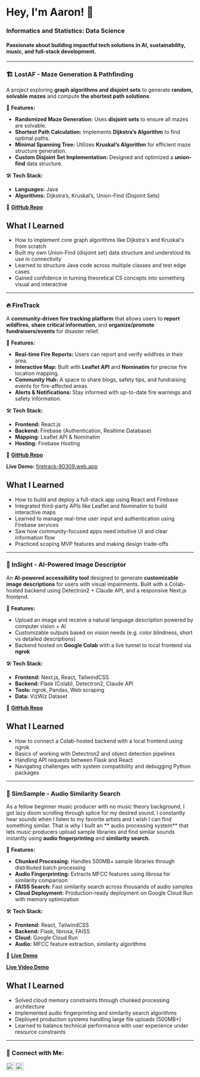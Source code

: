 <h1>Hey, I'm Aaron! 👋</h1>
<h3>Informatics and Statistics: Data Science </h3>
<h4>Passionate about building impactful tech solutions in AI, sustainability, music,  and full-stack development.</h4>



---
### 🏗 LostAF - Maze Generation & Pathfinding
A project exploring **graph algorithms and disjoint sets** to generate **random, solvable mazes** and compute **the shortest path solutions**.

🚀 **Features:**
- **Randomized Maze Generation:** Uses **disjoint sets** to ensure all mazes are solvable.
- **Shortest Path Calculation:** Implements **Dijkstra’s Algorithm** to find optimal paths.
- **Minimal Spanning Tree:** Utilizes **Kruskal’s Algorithm** for efficient maze structure generation.
- **Custom Disjoint Set Implementation:** Designed and optimized a **union-find** data structure.

🛠 **Tech Stack:**
- **Languages:**  Java 
- **Algorithms:** Dijkstra’s, Kruskal’s, Union-Find (Disjoint Sets)

🔗 **[GitHub Repo](https://github.com/aaronli16/LostAF)**

## What I Learned

- How to implement core graph algorithms like Dijkstra's and Kruskal's from scratch
- Built my own Union-Find (disjoint set) data structure and understood its use in connectivity
- Learned to structure Java code across multiple classes and test edge cases
- Gained confidence in turning theoretical CS concepts into something visual and interactive
---

### 🔥 FireTrack
A **community-driven fire tracking platform** that allows users to **report wildfires**, **share critical information**, and **organize/promote fundraisers/events** for disaster relief.

🚀 **Features:**
- **Real-time Fire Reports:** Users can report and verify wildfires in their area.
- **Interactive Map:** Built with **Leaflet API** and **Nominatim** for precise fire location mapping.
- **Community Hub:** A space to share blogs, safety tips, and fundraising events for fire-affected areas.
- **Alerts & Notifications:** Stay informed with up-to-date fire warnings and safety information.

🛠 **Tech Stack:**
- **Frontend:** React.js
- **Backend:** Firebase (Authentication, Realtime Database)
- **Mapping:** Leaflet API & Nominatim
- **Hosting:** Firebase Hosting

🔗 **[GitHub Repo](https://github.com/aaronli16/FireTrack)** 

**Live Demo:** [firetrack-80309.web.app](https://firetrack-80309.web.app)

## What I Learned

- How to build and deploy a full-stack app using React and Firebase
- Integrated third-party APIs like Leaflet and Nominatim to build interactive maps
- Learned to manage real-time user input and authentication using Firebase services
- Saw how community-focused apps need intuitive UI and clear information flow
- Practiced scoping MVP features and making design trade-offs


---

### 🧠 InSight - AI-Powered Image Descriptor
An **AI-powered accessibility tool** designed to generate **customizable image descriptions** for users with visual impairments. Built with a Colab-hosted backend using Detectron2 + Claude API, and a responsive Next.js frontend.

🚀 **Features:**
- Upload an image and receive a natural language description powered by computer vision + AI
- Customizable outputs based on vision needs (e.g. color blindness, short vs detailed descriptions)
- Backend hosted on **Google Colab** with a live tunnel to local frontend via **ngrok**

🛠 **Tech Stack:**
- **Frontend:** Next.js, React, TailwindCSS
- **Backend:** Flask (Colab), Detectron2, Claude API
- **Tools:** ngrok, Pandas, Web scraping
- **Data:** VizWiz Dataset

🔗 **[GitHub Repo](https://github.com/aaronli16/InSight)**

## What I Learned

- How to connect a Colab-hosted backend with a local frontend using ngrok
- Basics of working with Detectron2 and object detection pipelines
- Handling API requests between Flask and React
- Navigating challenges with system compatibility and debugging Python packages
---

### 🎵 SimSample - Audio Similarity Search
As a fellow beginner music producer with no music theory background, I got lazy doom scrolling through splice for my desired sound. I constantly hear sounds when I listen to my favorite artists and I wish I can find something similar. That is why I built an ** audio processing system** that lets music producers upload sample libraries and find similar sounds instantly using **audio fingerprinting** and **similarity search**. 

🚀 **Features:**
- **Chunked Processing:** Handles 500MB+ sample libraries through distributed batch processing
- **Audio Fingerprinting:** Extracts MFCC features using librosa for similarity comparison
- **FAISS Search:** Fast similarity search across thousands of audio samples
- **Cloud Deployment:** Production-ready deployment on Google Cloud Run with memory optimization

🛠 **Tech Stack:**
- **Frontend:** React, TailwindCSS
- **Backend:** Flask, librosa, FAISS
- **Cloud:** Google Cloud Run
- **Audio:** MFCC feature extraction, similarity algorithms

🔗 **[Live Demo](https://simsample-371783151021.us-central1.run.app)**

**[Live Video Demo](https://www.youtube.com/watch?v=GU8TpB0VaZ8)**


## What I Learned
- Solved cloud memory constraints through chunked processing architecture
- Implemented audio fingerprinting and similarity search algorithms
- Deployed production systems handling large file uploads (500MB+)
- Learned to balance technical performance with user experience under resource constraints
---

### 🤳 Connect with Me:

[<img align="left" alt="Aaron Li Linkdein | LinkedIn" width="22px" src="https://cdn.jsdelivr.net/npm/simple-icons@v3/icons/linkedin.svg" />][linkedin]
[<img align="left" alt="Aaron Li Insta | Instagram" width="22px" src="https://cdn.jsdelivr.net/npm/simple-icons@v3/icons/instagram.svg" />][instagram]


[instagram]: https://www.instagram.com/_aaronlii/
[linkedin]: https://www.linkedin.com/in/aaron-li-0b4161248/


